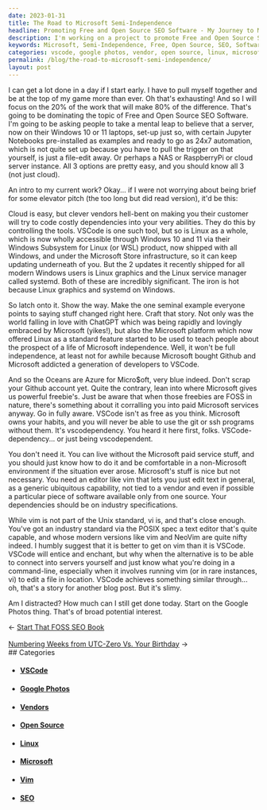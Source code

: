 ```yaml
---
date: 2023-01-31
title: The Road to Microsoft Semi-Independence
headline: Promoting Free and Open Source SEO Software - My Journey to Microsoft Semi-Independence
description: I'm working on a project to promote Free and Open Source SEO Software and show people how to set up a server on their Windows 10 or 11 laptops. I'm encouraging people to use Linux as a standard feature on Windows 10 and 11 via the Windows Subsystem for Linux and to be aware of Microsoft's paid services. I'm suggesting using vim instead of VSCode, as it is an industry standard and not tied to a vendor.
keywords: Microsoft, Semi-Independence, Free, Open Source, SEO, Software, Server, Windows, Linux, Windows Subsystem, Paid Services, Vim, VSCode, Industry Standard, Vendor, Distracted, Determined, Google Photos, Project, Broad Interest
categories: vscode, google photos, vendor, open source, linux, microsoft, vim, seo
permalink: /blog/the-road-to-microsoft-semi-independence/
layout: post
---
```



I can get a lot done in a day if I start early. I have to pull myself together
and be at the top of my game more than ever. Oh that's exhausting! And so I
will focus on the 20% of the work that will make 80% of the difference. That's
going to be dominating the topic of Free and Open Source SEO Software. I'm
going to be asking people to take a mental leap to believe that a server, now
on their Windows 10 or 11 laptops, set-up just so, with certain Jupyter
Notebooks pre-installed as examples and ready to go as 24x7 automation, which
is not quite set up because you have to pull the trigger on that yourself, is
just a file-edit away. Or perhaps a NAS or RaspberryPi or cloud server
instance. All 3 options are pretty easy, and you should know all 3 (not just
cloud).

An intro to my current work? Okay... if I were not worrying about being brief
for some elevator pitch (the too long but did read version), it'd be this:

Cloud is easy, but clever vendors hell-bent on making you their customer will
try to code costly dependencies into your very abilities. They do this by
controlling the tools. VSCode is one such tool, but so is Linux as a whole,
which is now wholly accessible through Windows 10 and 11 via their Windows
Subsystem for Linux (or WSL) product, now shipped with all Windows, and under
the Microsoft Store infrastructure, so it can keep updating underneath of you.
But the 2 updates it recently shipped for all modern Windows users is Linux
graphics and the Linux service manager called systemd. Both of these are
incredibly significant. The iron is hot because Linux graphics and systemd on
Windows.

So latch onto it. Show the way. Make the one seminal example everyone points to
saying stuff changed right here. Craft that story. Not only was the world
falling in love with ChatGPT which was being rapidly and lovingly embraced by
Microsoft (yikes!), but also the Microsoft platform which now offered Linux as
a standard feature started to be used to teach people about the prospect of a
life of Microsoft independence. Well, it won't be full independence, at least
not for awhile because Microsoft bought Github and Microsoft addicted a
generation of developers to VSCode.

And so the Oceans are Azure for Micro$oft, very blue indeed. Don't scrap your
Github account yet. Quite the contrary, lean into where Microsoft gives us
powerful freebie's. Just be aware that when those freebies are FOSS in nature,
there's something about it corralling you into paid Microsoft services anyway.
Go in fully aware. VSCode isn't as free as you think. Microsoft owns your
habits, and you will never be able to use the git or ssh programs without them.
It's vscodependency. You heard it here first, folks. VSCode-dependency... or
just being vscodependent.

You don't need it. You can live without the Microsoft paid service stuff, and
you should just know how to do it and be comfortable in a non-Microsoft
environment if the situation ever arose. Microsoft's stuff is nice but not
necessary. You need an editor like vim that lets you just edit text in general,
as a generic ubiquitous capability, not tied to a vendor and even if possible
a particular piece of software available only from one source. Your
dependencies should be on industry specifications.

While vim is not part of the Unix standard, vi is, and that's close enough.
You've got an industry standard via the POSIX spec a text editor that's quite
capable, and whose modern versions like vim and NeoVim are quite nifty indeed.
I humbly suggest that it is better to get on vim than it is VSCode. VSCode will
entice and enchant, but why when the alternative is to be able to connect into
servers yourself and just know what you're doing in a command-line, especially
when it involves running vim (or in rare instances, vi) to edit a file in
location. VSCode achieves something similar through... oh, that's a story for
another blog post. But it's slimy.

Am I distracted? How much can I still get done today. Start on the Google
Photos thing. That's of broad potential interest.


<div class="arrow-links"><div class="post-nav-prev"><span class="arrow">&larr;&nbsp;</span><a href="/blog/start-that-foss-seo-book/">Start That FOSS SEO Book</a></div> &nbsp; <div class="post-nav-next"><a href="/blog/numbering-weeks-from-utc-zero-vs-your-birthday/">Numbering Weeks from UTC-Zero Vs. Your Birthday</a><span class="arrow">&nbsp;&rarr;</span></div></div>
## Categories

<ul>
<li><h4><a href='/vscode/'>VSCode</a></h4></li>
<li><h4><a href='/google-photos/'>Google Photos</a></h4></li>
<li><h4><a href='/vendor/'>Vendors</a></h4></li>
<li><h4><a href='/open-source/'>Open Source</a></h4></li>
<li><h4><a href='/linux/'>Linux</a></h4></li>
<li><h4><a href='/microsoft/'>Microsoft</a></h4></li>
<li><h4><a href='/vim/'>Vim</a></h4></li>
<li><h4><a href='/seo/'>SEO</a></h4></li></ul>